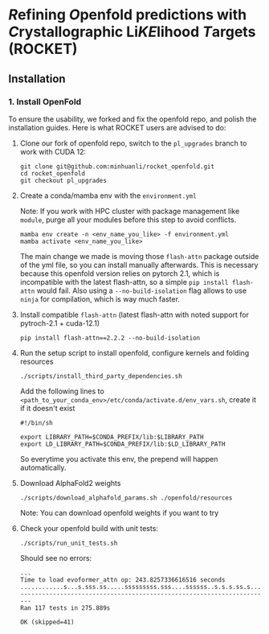 # *R*efining *O*penfold predictions with *C*rystallographic Li*KE*lihood *T*argets (ROCKET)


## Installation

### 1. Install OpenFold

To ensure the usability, we forked and fix the openfold repo, and polish the installation guides. Here is what ROCKET users are advised to do:

1. Clone our fork of openfold repo, switch to the `pl_upgrades` branch to work with CUDA 12:

    ```
    git clone git@github.com:minhuanli/rocket_openfold.git
    cd rocket_openfold
    git checkout pl_upgrades
    ```

2. Create a conda/mamba env with the `environment.yml`
   
   
    Note: If you work with HPC cluster with package management like `module`, purge all your modules before this step to avoid conflicts. 
    
    ```
    mamba env create -n <env_name_you_like> -f environment.yml
    mamba activate <env_name_you_like>
    ```
 
    The main change we made is moving those `flash-attn` package outside of the yml file, so you can install manually afterwards. This is necessary because this openfold version relies on pytorch 2.1, which is incompatible with the latest flash-attn, so a simple `pip install flash-attn` would fail. Also using a `--no-build-isolation` flag allows to use `ninja` for compilation, which is way much faster.
 
   


3. Install compatible `flash-attn` (latest flash-attn with noted support for pytroch-2.1 + cuda-12.1)

    ```
    pip install flash-attn==2.2.2 --no-build-isolation
    ```

4. Run the setup script to install openfold, configure kernels and folding resources
   
    ```
    ./scripts/install_third_party_dependencies.sh
    ```
 
    Add the following lines to `<path_to_your_conda_env>/etc/conda/activate.d/env_vars.sh`, create it if it doesn't exist
    
    ```
    #!/bin/sh
    
    export LIBRARY_PATH=$CONDA_PREFIX/lib:$LIBRARY_PATH
    export LD_LIBRARY_PATH=$CONDA_PREFIX/lib:$LD_LIBRARY_PATH
    ```
 
    So everytime you activate this env, the prepend will happen automatically.

5. Download AlphaFold2 weights
   
    ```
    ./scripts/download_alphafold_params.sh ./openfold/resources
    ```
 
    Note: You can download openfold weights if you want to try

6. Check your openfold build with unit tests:

    ```
    ./scripts/run_unit_tests.sh
    ```
 
    Should see no errors:
    
    ```
    ...
    Time to load evoformer_attn op: 243.8257336616516 seconds
    ............s...s.sss.ss.....sssssssss.sss....ssssss..s.s.s.ss.s......s.s..ss...ss.s.s....s........
    ----------------------------------------------------------------------
    Ran 117 tests in 275.889s
 
    OK (skipped=41)
    ```
   




   



